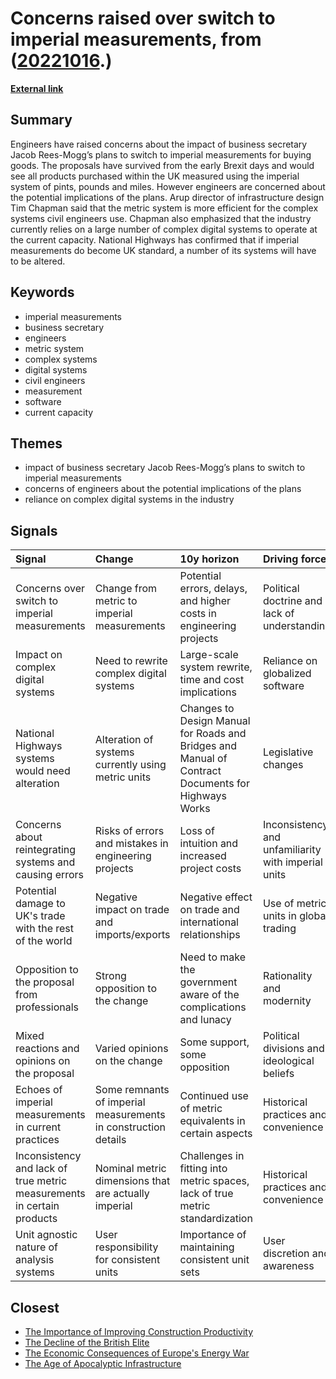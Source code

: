 # __Concerns raised over switch to imperial measurements__, from ([20221016](https://kghosh.substack.com/p/20221016).)

__[External link](https://www.newcivilengineer.com/latest/engineers-raise-concerns-over-proposed-switch-to-imperial-measurements-13-10-2022/)__



## Summary

Engineers have raised concerns about the impact of business secretary Jacob Rees-Mogg’s plans to switch to imperial measurements for buying goods. The proposals have survived from the early Brexit days and would see all products purchased within the UK measured using the imperial system of pints, pounds and miles. However engineers are concerned about the potential implications of the plans. Arup director of infrastructure design Tim Chapman said that the metric system is more efficient for the complex systems civil engineers use. Chapman also emphasized that the industry currently relies on a large number of complex digital systems to operate at the current capacity. National Highways has confirmed that if imperial measurements do become UK standard, a number of its systems will have to be altered.

## Keywords

* imperial measurements
* business secretary
* engineers
* metric system
* complex systems
* digital systems
* civil engineers
* measurement
* software
* current capacity

## Themes

* impact of business secretary Jacob Rees-Mogg’s plans to switch to imperial measurements
* concerns of engineers about the potential implications of the plans
* reliance on complex digital systems in the industry

## Signals

| Signal                                                                 | Change                                                         | 10y horizon                                                                                        | Driving force                                       |
|:-----------------------------------------------------------------------|:---------------------------------------------------------------|:---------------------------------------------------------------------------------------------------|:----------------------------------------------------|
| Concerns over switch to imperial measurements                          | Change from metric to imperial measurements                    | Potential errors, delays, and higher costs in engineering projects                                 | Political doctrine and lack of understanding        |
| Impact on complex digital systems                                      | Need to rewrite complex digital systems                        | Large-scale system rewrite, time and cost implications                                             | Reliance on globalized software                     |
| National Highways systems would need alteration                        | Alteration of systems currently using metric units             | Changes to Design Manual for Roads and Bridges and Manual of Contract Documents for Highways Works | Legislative changes                                 |
| Concerns about reintegrating systems and causing errors                | Risks of errors and mistakes in engineering projects           | Loss of intuition and increased project costs                                                      | Inconsistency and unfamiliarity with imperial units |
| Potential damage to UK's trade with the rest of the world              | Negative impact on trade and imports/exports                   | Negative effect on trade and international relationships                                           | Use of metric units in global trading               |
| Opposition to the proposal from professionals                          | Strong opposition to the change                                | Need to make the government aware of the complications and lunacy                                  | Rationality and modernity                           |
| Mixed reactions and opinions on the proposal                           | Varied opinions on the change                                  | Some support, some opposition                                                                      | Political divisions and ideological beliefs         |
| Echoes of imperial measurements in current practices                   | Some remnants of imperial measurements in construction details | Continued use of metric equivalents in certain aspects                                             | Historical practices and convenience                |
| Inconsistency and lack of true metric measurements in certain products | Nominal metric dimensions that are actually imperial           | Challenges in fitting into metric spaces, lack of true metric standardization                      | Historical practices and convenience                |
| Unit agnostic nature of analysis systems                               | User responsibility for consistent units                       | Importance of maintaining consistent unit sets                                                     | User discretion and awareness                       |

## Closest

* [The Importance of Improving Construction Productivity](68cc2d738ed662aeee3670d8327d7d5f)
* [The Decline of the British Elite](ca555520973a0e8519ff854da1de4d88)
* [The Economic Consequences of Europe's Energy War](eab98729272b0f85f67258553c6590c7)
* [The Age of Apocalyptic Infrastructure](177a0857ffe0d07d48cd99a269f28a02)